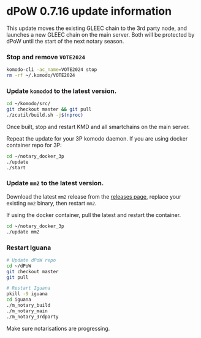 # dPoW 0.7.16 update information

This update moves the existing GLEEC chain to the 3rd party node, and launches a new GLEEC chain on the main server. Both will be protected by dPoW until the start of the next notary season.


### Stop and remove `VOTE2024`

```bash
komodo-cli -ac_name=VOTE2024 stop
rm -rf ~/.komodo/VOTE2024
```

### Update `komodod` to the latest version.

```bash
cd ~/komodo/src/
git checkout master && git pull
./zcutil/build.sh -j$(nproc)
```
Once built, stop and restart KMD and all smartchains on the main server.

Repeat the update for your 3P komodo daemon. If you are using docker container repo for 3P:

```bash
cd ~/notary_docker_3p
./update
./start
```


### Update `mm2` to the latest version.

Download the latest `mm2` release from the [releases page](https://github.com/KomodoPlatform/komodo-defi-framework/releases/tag/v2.1.0-beta), replace your existing `mm2` binary, then restart `mm2`.

If using the docker container, pull the latest and restart the container.

```bash
cd ~/notary_docker_3p
./update mm2
```

### Restart Iguana

```bash
# Update dPoW repo
cd ~/dPoW
git checkout master
git pull

# Restart Iguana
pkill -9 iguana
cd iguana
./m_notary_build
./m_notary_main
./m_notary_3rdparty
```

Make sure notarisations are progressing.

